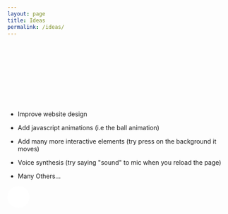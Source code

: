 ```yaml
---
layout: page
title: Ideas
permalink: /ideas/
---
```


<div id="particles-js"></div>
<h2 class="floating-text">My future plans</h2>
<br>
<div class="content">
  <ul>
    <li><p>Improve website design</p></li>
    <li><p>Add javascript animations (i.e the ball animation)</p></li>
    <li><p>Add many more interactive elements (try press on the background it moves)</p></li>
    <li><p>Voice synthesis (try saying "sound" to mic when you reload the page)</p></li>
    <li><p>Many Others...</p></li>
  </ul>
  <div class="ball"></div>
</div>

<style>
  .floating-text {
    font-size: 3em;
    font-weight: bold;
    margin-top: 50px;
    opacity: 0;
  }
  .ball {
    width: 50px;
    height: 50px;
    background-color: white;
    border-radius: 50%;
    position: absolute;
  }
  .content {
    z-index: 2;
  }
</style>

<style>
  #particles-js {
      position: absolute;
      width: 100%;
      height: 100vh;
      top: 0;
      left: 0;
      z-index: 0;
  }
</style>


<script src="https://cdnjs.cloudflare.com/ajax/libs/animejs/3.2.1/anime.min.js"></script>
<script src="https://cdnjs.cloudflare.com/ajax/libs/gsap/3.11.5/gsap.min.js"></script>
<script src="https://cdn.jsdelivr.net/particles.js/2.0.0/particles.min.js"></script>
<script>
  anime({
    targets: '.floating-text',
    translateY: [-50, 0],
    opacity: [0, 1],
    easing: 'easeOutQuad',
    duration: 2000,
    loop: false
  });
  gsap.to('.ball', {
    y: '200px',
    duration: 1,
    ease: 'bounce',
    repeat: -1,
    yoyo: true
  });
</script>

<script>
        particlesJS("particles-js", {
            "particles": {
                "number": {
                    "value": 100,
                    "density": {
                        "enable": true,
                        "value_area": 800
                    }
                },
                "color": {
                    "value": "#ffffff"  /* Set particle color */
                },
                "opacity": {
                    "value": 0.75,  /* Set particle opacity */
                    "random": false,
                    "anim": {
                        "enable": false
                    }
                },
                "size": {
                    "value": 3,
                    "random": true
                },
                "line_linked": {
                    "enable": true,
                    "distance": 150,
                    "color": "#ffffff",
                    "opacity": 0.2,  /* Set line opacity */
                    "width": 1
                },
                "move": {
                    "enable": true,
                    "speed": 2,
                    "direction": "none",
                    "random": false,
                    "straight": false,
                    "out_mode": "out",
                    "bounce": false
                }
            },
            "interactivity": {
                "detect_on": "canvas",
                "events": {
                    "onhover": {
                        "enable": true,
                        "mode": "repulse"
                    },
                    "onclick": {
                        "enable": true,
                        "mode": "push"
                    },
                    "resize": true
                }
            },
            "retina_detect": true
        });
</script>

<script>
  const recognition = new (window.SpeechRecognition || window.webkitSpeechRecognition)();
  recognition.onresult = (event) => {
    const speechResult = event.results[0][0].transcript.toLowerCase();
    console.log(speechResult)
    if (speechResult.includes("sound")) {
      var audio = new Audio('../assets/duck.mp3');
      audio.play();
    }
  };
  recognition.start();
</script>
